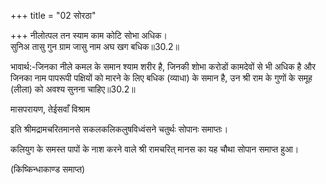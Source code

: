 +++
title = "02 सोरठा"

+++
नीलोत्पल तन स्याम काम कोटि सोभा अधिक।  
सुनिअ तासु गुन ग्राम जासु नाम अघ खग बधिक॥30.2॥  

भावार्थ:-जिनका नीले कमल के समान श्याम शरीर है, जिनकी शोभा करोडों कामदेवों से भी अधिक है और जिनका नाम पापरूपी पक्षियों को मारने के लिए बधिक (व्याधा) के समान है, उन श्री राम के गुणों के समूह (लीला) को अवश्य सुनना चाहिए॥30.2॥  

मासपरायण, तेईसवाँ विश्राम  

इति श्रीमद्रामचरितमानसे सकलकलिकलुषविध्वंसने चतुर्थः सोपानः समाप्तः।  

कलियुग के समस्त पापों के नाश करने वाले श्री रामचरित्‌ मानस का यह चौथा सोपान समाप्त हुआ।  

(किष्किन्धाकाण्ड समाप्त)  